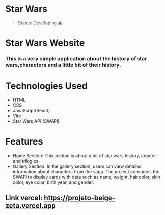 <h1>Star Wars</h1>

> Status: Developing ⚠️


# Star Wars Website

### This is a very simple application about the history of star wars,characters and a little bit of their history.

# Technologies Used 

+ HTML
+ CSS
+ JavaScript(React)
+ Vite
+ Star Wars API (SWAPI)

# Features

* Home Section: This section is about a bit of star wars history, creator and trilogies.
* Gallery Section: In the gallery section, users can view detailed information about characters from the saga. The project consumes the SWAPI to display cards with data such as name, weight, hair color, skin color, eye color, birth year, and gender.




## Link vercel: https://projeto-beige-zeta.vercel.app




